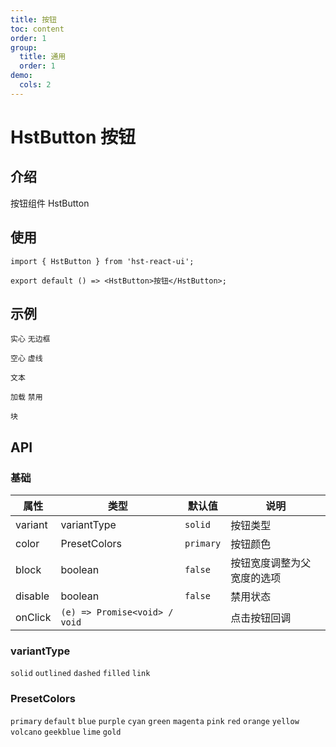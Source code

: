 ```yaml
---
title: 按钮
toc: content
order: 1
group:
  title: 通用
  order: 1
demo:
  cols: 2
---
```


# HstButton 按钮

## 介绍

按钮组件 HstButton

## 使用

```tsx | pure
import { HstButton } from 'hst-react-ui';

export default () => <HstButton>按钮</HstButton>;
```

## 示例

<code src="./demo/base.tsx">实心</code>
<code src="./demo/base5.tsx">无边框</code>

<code src="./demo/base1.tsx">空心</code>
<code src="./demo/base4.tsx">虚线</code>

<code src="./demo/base2.tsx">文本</code>

<code src="./demo/base3.tsx">加载</code>
<code src="./demo/base7.tsx">禁用</code>

<code src="./demo/base6.tsx">块</code>

## API

### 基础

| 属性    | 类型                          | 默认值    | 说明                       |
| ------- | ----------------------------- | --------- | -------------------------- |
| variant | <a>variantType</a>            | `solid`   | 按钮类型                   |
| color   | <a>PresetColors</a>           | `primary` | 按钮颜色                   |
| block   | boolean                       | `false`   | 按钮宽度调整为父宽度的选项 |
| disable | boolean                       | `false`   | 禁用状态                   |
| onClick | `(e) => Promise<void> / void` |           | 点击按钮回调               |

### variantType

`solid` `outlined` `dashed` `filled` `link`

### PresetColors

`primary` `default` `blue` `purple` `cyan` `green` `magenta` `pink` `red` `orange` `yellow` `volcano` `geekblue` `lime` `gold`
